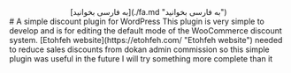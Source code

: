 <center>
[به فارسی بخوانید](./fa.md "به فارسی بخوانید")
</center>
# A simple discount plugin for WordPress
This plugin is very simple to develop and is for editing the default mode of the WooCommerce discount system.
[Etohfeh website](https://etohfeh.com/ "Etohfeh website") needed to reduce sales discounts from dokan admin commission so this simple plugin was useful in the future I will try something more complete than it